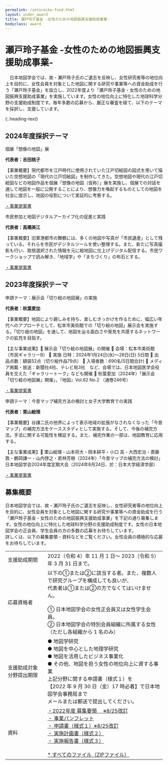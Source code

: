```yaml
---
permalink: /setoreiko-fund.html
layout: under_award
title: 瀬戸玲子基金 -女性のための地図振興支援助成事業-
bodyclass: award
---
```


# 瀬戸玲子基金 -女性のための地図振興支援助成事業-
　日本地図学会では、故・瀬戸玲子氏のご遺志を反映し、女性研究者等の地位向上を目的に、女性会員を対象とした地図に関する研究や事業等への資金助成を行う「瀬戸玲子基金」を設立し、2022年度より「瀬戸玲子基金・女性のための地図振興支援助成事業」を実施しています。女性の地位向上に特化した地球科学分野の支援助成制度です。毎年多数の応募から、厳正な審査を経て、以下のテーマを採択し、支援しています。
 <div class="sr-image"><img src="{{ site.baseurl }}/assets/img/main/img_setoreiko.jpg" class="w-100" alt=""></div>
{:.heading-text}

<div class="top-section">
  <h2>2024年度採択テーマ</h2>
  <div class="setoreiko-awards">
    <div class="list-box">
      <div class="list-box-inner">
        <div class="box-sr-title award-a">
          <div>
            <!-- div class="year">2024年</div -->
            個展「想像の地図」展
          </div>
        </div>
        <div class="box-sr-text">
          <p><b>代表者：吉田桃子</b></p>
          <p>【事業概要】現代都市を江⼾時代に使⽤されていた江⼾切絵図の図式を⽤いて描いた空想地図の「現代の江⼾切絵図」を制作してきた。空想地図や現代の江⼾切絵図などの地図作品を個展「想像の地図（仮称）」展を実施し、個展での対話を通して地図を⼀般に公開することにより、想像⼒を喚起するものとしての地図を社会に提⽰し、地図の役割について実証的に考察する。</p>
          <p class="sr-link"><a href="{{ site.baseurl }}/archive/file/setoreiko_fund/setireiko-fund-pamphlet.pdf">・事業提案書<span class="icon-doc"></span></a></p>
        </div>
      </div>
    </div>
    <div class="list-box">
      <div class="list-box-inner">
        <div class="box-sr-title award-a">
          <div>
            <!-- div class="year">2024年</div -->
            市民参加と地図デジタルアーカイブ化の促進と実践
          </div>
        </div>
        <div class="box-sr-text">
          <p><b>代表者：高橋美江</b></p>
          <p>【事業概要】旧軍港都市の舞鶴には、多くの地図や写真が「市民遺産」として残っている。それらを市民がデジタルツールを使い整理する。また、新たに写真撮影も行い、取捨選択された情報を元に絵地図に仕上げデジタル配信する。市民ワークショップで読み解き、「地域学」や「まちづくり」の布石とする。</p>
          <p class="sr-link"><a href="{{ site.baseurl }}/archive/file/setoreiko_fund/setireiko-fund-pamphlet.pdf">・事業提案書<span class="icon-doc"></span></a></p>
        </div>
      </div>
    </div>
  </div>
</div>

<div class="top-section">
  <h2>2023年度採択テーマ</h2>
  <div class="setoreiko-awards">
    <div class="list-box">
      <div class="list-box-inner">
        <div class="box-sr-title award-a">
          <div>
            <!-- div class="year">2023年</div -->
            申請テーマ：展示会「切り絵の地図展」の実施
          </div>
        </div>
        <div class="box-sr-text">
          <p><b>代表者：秋葉愛加</b></p>
          <p>【事業概要】地図により親しみを持ち、楽しむきっかけを作るために、幅広い年代へのアプローチとして、松本市美術館での「切り絵の地図」展示会を実施する。「切り絵の地図」を通して、地図を辿る面白さや発見を共感するネットワークの拡充を目指す。</p>
          <p>【主な事業成果】	展示会「切り絵の地図展」の開催
	会場：松本市美術館（市民ギャラリーB）
	実施 日時：2024年1月24日(水)〜28日(日) 5日間 
	出品点数：額装52点（切り絵作品79点）
	入場者数：690名(5日間合計)
	メディア掲載・放送：新聞社4社、テレビ局3社　など、会場では、日本地図医学会役員を交えた「ギャラリートーク」なども開催
	秋葉愛加（2024年）「展示会「切り絵の地図展」開催」，『地図』Vol.62 No.2 （通巻246号）
</p>
          <p class="sr-link"><a href="{{ site.baseurl }}/archive/file/setoreiko_fund/setireiko-fund-pamphlet.pdf">・事業提案書<span class="icon-doc"></span></a></p>
        </div>
      </div>
    </div>
    <div class="list-box">
      <div class="list-box-inner">
        <div class="box-sr-title award-b">
          <div>
            <!-- div class="year">2023年</div -->
            申請テーマ：今昔マップ補完方法の検討と女子大学教育での実践
          </div>
        </div>
        <div class="box-sr-text">
          <p><b>代表者：栗山絵理</b></p>
          <p>【事業概要】谷謙二氏の他界によって表示地域の拡張がなされなくなった「今昔マップ」の補完方法をケーススタディとして実施する。そして、今後の補完方法。手法に関する可能性を検証する。また、補完作業の一部は、地図教育に応用する。</p>
          <p>【主な事業成果】	栗山絵理・山本将大・岡本耕平・小口 高・大西宏治・斎藤 敦・鶴岡謙一・山内啓之・若林芳樹（2024年）「今昔マップの補完方法の検討」日本地図学会2024年度定期大会（2024年8月24日、於：日本大学経済学部）</p>
          <p class="sr-link"><a href="{{ site.baseurl }}/archive/file/setoreiko_fund/setireiko-fund-pamphlet.pdf">・事業提案書<span class="icon-doc"></span></a></p>
        </div>
      </div>
    </div>
  </div>
</div>


<div class="top-section">
  <h2>募集概要</h2>
  <p class="heading-text">日本地図学会では、故・瀬戸玲子氏のご遺志を反映し、女性研究者等の地位向上を目的に、女性会員を対象とした地図に関する研究や事業等への資金助成を行う「瀬戸玲子基金・女性のための地図振興支援助成事業」を下記の通り募集します。女性の地位向上に特化した地球科学分野の支援助成制度です。女性の日本地図学会の正会員、学生会員の方の多数の応募をお待ちしています。<br>詳しくは、以下の募集要領・資料などをご覧ください。女性会員の積極的な応募をお待ちしています。</p>
  <table class="main-table">
    <tr>
      <td>支援助成期間</td>
      <td>2022（令和 4）年 11 月 1 日～ 2023（令和 5）年 3 月 31 日まで。</td>
    </tr>
    <tr>
      <td>応募資格者</td>
      <td>以下の①または②に該当する者。また、複数人で研究グループを構成しても良いが、<br>代表者は①または②の方でなくてはいけません。<br><br>① 日本地図学会の女性正会員又は女性学生会員。<br>② 日本地図学会の特別会員組織に所属する女性（ただし各組織から 1 名のみ）</td>
    </tr>
    <tr>
      <td>支援助成対象分野提出期限</td>
      <td>● 地図学研究<br>● 地図を中心とした地理学研究<br>● 地図を活用したビジネス事業化<br>● その他、地図を担う女性の地位向上に資する事業<br>上記分野に関する申請書（様式１）を<br>【2022 年 9 月 30 日（金）17 時必着】で日本地図学会事務局まで<br>メールまたは郵送で提出してください。</td>
    </tr>
    <tr>
      <td>資料</td>
      <td>
        <a href="{{ site.baseurl }}/archive/file/setoreiko_fund/瀬戸玲子基金支援助成事業公募要領8月25日改訂版 (1).pdf">・2022年度 募集要領 　※8/25改訂<span class="icon-pdf"></span></a><br>
        <a href="{{ site.baseurl }}/archive/file/setoreiko_fund/setireiko-fund-pamphlet.pdf">・ 事業パンフレット<span class="icon-pdf"></span></a><br>
        <a href="{{ site.baseurl }}/archive/file/setoreiko_fund/瀬戸玲子基金支援助成事業申請書様式１改訂版.doc">・ 申請書（様式１）※8/25改訂<span class="icon-doc"></span></a><br>
        <a href="{{ site.baseurl }}/archive/file/setoreiko_fund/瀬戸玲子基金支援助成事業実施計画書（様式２）.doc">・ 実施計画書（様式２）<span class="icon-doc"></span></a><br>
        <a href="{{ site.baseurl }}/archive/file/setoreiko_fund/瀬戸玲子基金支援助成事業実施報告書（様式３）.doc">・ 実施報告書（様式３）<span class="icon-doc"></span></a><br>
        <br>
        <a href="{{ site.baseurl }}/archive/file/setoreiko_fund/ReikoSetoFundSupportGrantProgram2022.zip">* すべてのファイル（ZIPファイル）</a><br>
      </td>
    </tr>
  </table>
</div>
